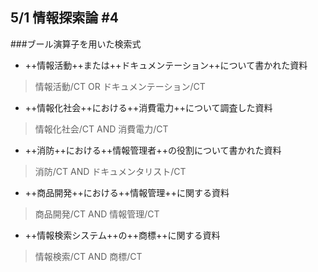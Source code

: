 ## 5/1 情報探索論 #4

###ブール演算子を用いた検索式
* ++情報活動++または++ドキュメンテーション++について書かれた資料
> 情報活動/CT OR ドキュメンテーション/CT
* ++情報化社会++における++消費電力++について調査した資料
> 情報化社会/CT AND 消費電力/CT
* ++消防++における++情報管理者++の役割について書かれた資料
> 消防/CT AND ドキュメンタリスト/CT
* ++商品開発++における++情報管理++に関する資料
> 商品開発/CT AND 情報管理/CT
* ++情報検索システム++の++商標++に関する資料
> 情報検索/CT AND 商標/CT